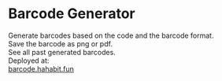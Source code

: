 # Barcode Generator

Generate barcodes based on the code and the barcode format.\
Save the barcode as png or pdf.\
See all past generated barcodes.\
Deployed at:\
[barcode.hahabit.fun](http://barcode.hahabit.fun/)

<!---
- git status (get status of changes)
- git pull (pull changes from main and merges them)
- git fetch (pull changes from mainwithout meging them)
- git clone repository-url (clones the repository to current folder on local machien)
- git add file  (adds file tobe commited)
- git commit -m"message" (stages changes to local repository)
- git push (uploads the changes to github)
- git log (display commit history)

Todo:
- print
-->
